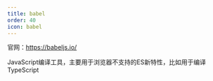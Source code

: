 ```yaml
---
title: babel
order: 40
icon: babel
---
```


官网：<https://babeljs.io/>

JavaScript编译工具，主要用于浏览器不支持的ES新特性，比如用于编译TypeScript